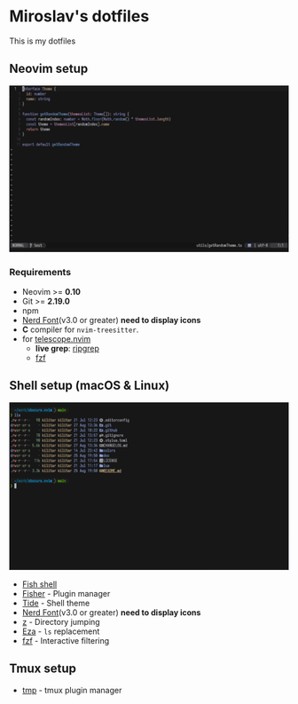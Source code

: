 # Miroslav's dotfiles

This is my dotfiles

## Neovim setup

![nvim screenshot](https://raw.githubusercontent.com/killitar/dotfiles/main/.github/images/nvim.png)

### Requirements

- Neovim >= **0.10**
- Git >= **2.19.0**
- npm
- [Nerd Font](https://www.nerdfonts.com/)(v3.0 or greater) **need to display icons**
- **C** compiler for `nvim-treesitter`.
- for [telescope.nvim](https://github.com/nvim-telescope/telescope.nvim)
  - **live grep**: [ripgrep](https://github.com/BurntSushi/ripgrep)
  - [fzf](https://github.com/PatrickF1/fzf.fish)

## Shell setup (macOS & Linux)

![shell screenshot](https://raw.githubusercontent.com/killitar/dotfiles/main/.github/images/shell.png)

- [Fish shell](https://fishshell.com/)
- [Fisher](https://github.com/jorgebucaran/fisher) - Plugin manager
- [Tide](https://github.com/IlanCosman/tide) - Shell theme
- [Nerd Font](https://www.nerdfonts.com/)(v3.0 or greater) **need to display icons**
- [z](https://github.com/rupa/z) - Directory jumping
- [Eza](https://github.com/eza-community/eza) - `ls` replacement
- [fzf](https://github.com/PatrickF1/fzf.fish) - Interactive filtering

## Tmux setup

- [tmp](https://github.com/tmux-plugins/tpm) - tmux plugin manager
